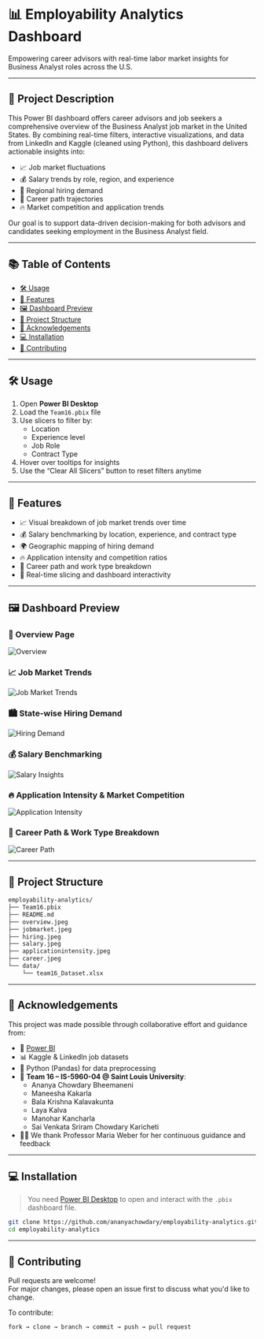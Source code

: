 # 📊 Employability Analytics Dashboard  
Empowering career advisors with real-time labor market insights for Business Analyst roles across the U.S.

---

## 📘 Project Description

This Power BI dashboard offers career advisors and job seekers a comprehensive overview of the Business Analyst job market in the United States. By combining real-time filters, interactive visualizations, and data from LinkedIn and Kaggle (cleaned using Python), this dashboard delivers actionable insights into:

- 📈 Job market fluctuations  
- 💰 Salary trends by role, region, and experience  
- 📍 Regional hiring demand  
- 🎯 Career path trajectories  
- 🔥 Market competition and application trends  

Our goal is to support data-driven decision-making for both advisors and candidates seeking employment in the Business Analyst field.

---

## 📚 Table of Contents

- [🛠️ Usage](#️🛠️-usage)
- [🌟 Features](#🌟-features)
- [🖼️ Dashboard Preview](#🖼️-dashboard-preview)
- [📁 Project Structure](#📁-project-structure)
- [🙌 Acknowledgements](#🙌-acknowledgements)
- [💻 Installation](#💻-installation)
- [🤝 Contributing](#🤝-contributing)

---

## 🛠️ Usage

1. Open **Power BI Desktop**  
2. Load the `Team16.pbix` file  
3. Use slicers to filter by:
   - Location  
   - Experience level  
   - Job Role  
   - Contract Type  
4. Hover over tooltips for insights  
5. Use the “Clear All Slicers” button to reset filters anytime  

---

## 🌟 Features

- 📈 Visual breakdown of job market trends over time  
- 💰 Salary benchmarking by location, experience, and contract type  
- 🌍 Geographic mapping of hiring demand  
- 🔥 Application intensity and competition ratios  
- 🧭 Career path and work type breakdown  
- 🎯 Real-time slicing and dashboard interactivity  

---

## 🖼️ Dashboard Preview

### 📍 Overview Page  
![Overview](overview.jpeg)

### 📈 Job Market Trends  
![Job Market Trends](jobmarket.jpeg)

### 🏙️ State-wise Hiring Demand  
![Hiring Demand](hiring.jpeg)

### 💰 Salary Benchmarking  
![Salary Insights](salary.jpeg)

### 🔥 Application Intensity & Market Competition  
![Application Intensity](applicationintensity.jpeg)

### 🧭 Career Path & Work Type Breakdown  
![Career Path](career.jpeg)

---

## 📁 Project Structure

```bash
employability-analytics/
├── Team16.pbix
├── README.md
├── overview.jpeg
├── jobmarket.jpeg
├── hiring.jpeg
├── salary.jpeg
├── applicationintensity.jpeg
├── career.jpeg
└── data/
    └── team16_Dataset.xlsx
```

---

## 🙌 Acknowledgements

This project was made possible through collaborative effort and guidance from:

- 💼 [Power BI](https://powerbi.microsoft.com/)
- 📊 Kaggle & LinkedIn job datasets  
- 🐍 Python (Pandas) for data preprocessing  
- 👥 **Team 16 – IS-5960-04 @ Saint Louis University**:
  - Ananya Chowdary Bheemaneni  
  - Maneesha Kakarla  
  - Bala Krishna Kalavakunta  
  - Laya Kalva  
  - Manohar Kancharla  
  - Sai Venkata Sriram Chowdary Karicheti  
- 👩‍🏫 We thank Professor Maria Weber for her continuous guidance and feedback  

---

## 💻 Installation

> You need [Power BI Desktop](https://powerbi.microsoft.com/desktop/) to open and interact with the `.pbix` dashboard file.

```bash
git clone https://github.com/ananyachowdary/employability-analytics.git
cd employability-analytics
```

---

## 🤝 Contributing

Pull requests are welcome!  
For major changes, please open an issue first to discuss what you'd like to change.

To contribute:
```bash
fork → clone → branch → commit → push → pull request
```
